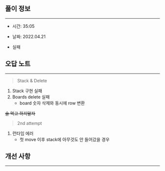 ## 풀이 정보

---

- 시간: 35:05

- 날짜: 2022.04.21

- 실패

## 오답 노트

---

> Stack & Delete

1. Stack 구현 실패
2. Boards delete 실패
   - board 숫자 삭제와 동시에 row 변환

~~술 먹고 하지말자~~

> 2nd attempt

1. 런타임 에러
   - 첫 move 이후 stack에 아무것도 안 들어갔을 경우

## 개선 사항

---




